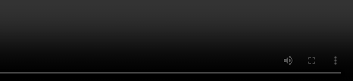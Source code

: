 ```yaml
---
transition: fade
layout: two-cols
---
```


# [`fetch` <span class="inline-subtitle">before ...</span>][fetch-demo-0]

::left::

<style>
    .slidev-code-wrapper {
        max-height: 440px;
        overflow: auto;
    }
</style>

```gjs
import Component from '@glimmer/component';
import { cached } from '@glimmer/tracking';
import { TrackedObject } from 'tracked-built-ins';

export default class RemoteData extends Component {
  <template>{{yield this.request}}</template>

  #state = new TrackedObject({ isLoading: true });

  @cached
  get request() {
    let { url } = this.args;

    (async () => {
      this.#controller?.abort();
      await Promise.resolve();

      this.#controller = new AbortController();

      fetch(url, { signal: controller.signal })
        .then((response) => {
          this.#state.status = response.status;
          return response.json();
        })
        .then((data) => this.#state.value = data)
        .catch((error) => {
          this.#state.error = error
        })
        .finally(() => {
          this.#state.isLoading = false;
        });
  })();

   return this.#state;
  }
    
  willDestroy() {
    this.#controller?.abort();
  }
}
```

::right::

```gjs
import RemoteData from './remote-data';

<template>
    <RemoteData @url="..." as |request|>
        {{#if request.isLoading}}
          ... loading ...
        {{/if}}

        {{#if request.value}}
          Result: 
            {{JSON.stringify request.value.name}}
        {{/if}}
    </RemoteData>
</template>
```

[fetch-demo-0]: https://limber.glimdown.com/edit?c=MQAgSgpgtg9gLhAIgQzskcAWEQwDYAmIA7sgJ4BQFABrQOYBWAziHgJYBuEFbUADjABOcEAGEY-GADsIUkQDNBEkAHIAAnXZQoEQQHoAxhIEy5KgNw9JwkAG8QB5AexEAviEXL1m3jv1xBJwBrNik6CxArARt7ABVAgyCIAgB5ACMGCAMRd08oVQDg5IBaNIBXNjw4YtCmCyoIAA9okQIIeWQyqoc8ZCYWSFgEFDQQJoQpAhZxSVMRWwoQJZAAHgR%2BXoQAPltbMjYIQgxMNiYAOkEIAEcyiCY4V1cVvXW%2BTYgtqmWQYCM5JTweF0lm%2BwHuqBwAF4QDJiCB4kVUhksnAABT2U4AGRgyAIoToAC4MIJbiBXABKSyLZZqRzOZLUpZ0CAiS43O5o8l2RnfBzSJj4CBnPAwOiolRs273FSUnnfIHzEBlQR4MkgaFYU5nZCCOhMKm85aovpkKQGECormQrbcw2GzXnX7SAL4IGCAD82rSQk5ILt32QpDYIgACkooKchZcBXguJaDf7lg6zk7-q7dOqYRA4QBBb3CcRpwG6eOLOV2%2BQs5yo5V4AA0dhATDYdCkyDwROTqZdxcEZ2brfbZPJ5f9ZywslRqOjJiYECtNoWibtXfBCH7aDgZRY0Jn-KFa%2B3fuX30uW8EUhAe6kc7OzGkpZPywpo7t4%2BwUinBFQyAXxy1YKbkKHDtqS0LfmgI5PksZyOHA1aoroSiCH%2Bq5AWcSFCJmmEoa%2BhpnPIoTtngZBTn%2BS7QUsaEQmcWI4niYSZh0eBzseJ4Umx3wUqWr5nsql7UQgbGuDyPLEJUeCIBySikVyFH2icjp-D2bqesg%2Ba%2BjyIkiRQazQG8EKfN8KyDPASA-iAai1pCABEmBwHAfBMASeh6EwpB8GwZxtBwejIJ5eh8BAMBvBAegAKwAIw2SAfQgAAPpKHLxUZdq7MAbDyFe1xSnAtFMNiuL4o8eEgGc5WsPR%2BJleVr67HomUleW6WZdl7L3GcIF4LcJXLiGugClIRK7AAUgAyikAByG6CPimVkG1uWdaBQptjovVpbYDXyBtSzPKZww-p8zyvO8nw0LQFBAA&format=glimdown

<!-- 

Here, same as before, we have a long file

!! scroll, skim it

this is quite a bit of code -- let's see what all it does

We're trying to handle loading state, error state, reactivity,
and we want to have stable reference to this state, so at-cached is needed,
we also need to handle cleanup, the combination of AbortController + willDestroy provides that...
but also _reactive_ cleanup as the URL argument changes.

-->



---
transition: fade
layout: two-cols
---

# `fetch` <span class="inline-subtitle">after ...</span>

::left::

```gjs
export const RemoteData = resourceFactory((url) => {
  let state = 
    new TrackedObject({ isLoading: true });
  let controller = new AbortController();
  
  return resource(({ on }) => {
    on.cleanup(() => controller.abort());

    fetch(url, { signal: controller.signal })
      .then((response) => {
        state.status = response.status;
        return response.json();
      })
      .then((data) => state.value = data)
      .catch((error) => state.error = error)
      .finally(() => {
        state.isLoading = false;
      });

    return state;
  });
})
```

::right::

```gjs
import { RemoteData } from './remote-data';

<template>
  {{#let (RemoteData @url) as |request|}}
    {{#if request.isLoading}}
      ... loading ...
    {{/if}}

    {{#if request.value}}
      Result: {{JSON.stringify request.value}}
    {{/if}}
  {{/let}}
</template>
```

<!-- 

When using resources, we can can co-locate and focus on a single responsibility.

This code doesn't scroll, _and_

we can handle all the capabilities we mentioned on the previous slide

- loading state
- error state,
- reactively responding to URL changes
- and cancelling the request when we no longer need it


-->


---
transition: fade
---

<div class="slide-category">

`fetch`

</div> 

# [`RemoteData`][fetch-demo-1]

<style>
    .fetch-video {
        position: fixed;
        top: 0;
        right: 0;
        bottom: 0;
        height: 100%;
    }
</style>

<video 
  controls loop 
  autoplay
  class="fetch-video"
  src="/pages/main/examples/recordings/remote-data.webm"></video>


[fetch-demo-1]: https://limber.glimdown.com/edit?c=MQAgSgpgtg9gLhAIgQzsgUOgBjg5gKwGcQAbASwDcJ0B6GkAIQCcyIAzEMqABxOggB2aOGRgCQMDrXoALOHG6EAXHVxk4MgK4AjAHQBjGFBoA5TSRIA1GAA8ACjG7myNaNohMAtEwiEYmpn1fGm0SGG0aKGQyAVcody8fPwCgwhpCQJpNERIaH1gETwATVGRdOEJ0Lm4YJjgQAGEjGoFBerYmIxAAcgABXHIoKA8aQx4xNu6AbirxupAAbxA4JmR9AGsIIpAAXxAOrr6BrmGmGhW19Zjcadma%2BaWxXf3OqB7etxHYIrI2ViZbtVavUlgAVVYbLYAeW0%2BAg%2BnqewOb26F0hRU82k0ZBIcE8MUIgLmIJASX8gQgADE1nBagBPAA0pN85KCz2RPU%2BiRZKV8t0whgEhHqARIlNqIAAvCAABRkIoASilAD4QFg5AplHRCAB3ZDcMi6IoQCg0fUubgQRx8GgAEgW8p2WBm6EFwvA0HgSFKUuZyQp1IR9JlMtFSslqoW6BApAg9WFqAgvtaOpA4Mu0Nh8LgMqWZEIABkYMgfgJcEplkxNBAmRRkCRqxWBOYSLsFTMY3x6oKVjALB5kxBUwBBbTAppCTr9pgy9vRkDznxwALiMm8kOPcQ7cOR%2BcxsQGPjIZvcEM7kA9qd8Ji6ZBjuqzucxmN7-Zx-QyUNMEhMpaEMi4AI9YVpefbXro-6AfWbavjG5QyIIIZJC0hAQOeUbPphIAJggEHCJoxDSshYioXhqAER2WExkuK5%2BihEC6EQYizpRmHbrBIDwYhMolGg544QxdYNkm0q8cgCocQYqAfiGHidEw-HCAxckStKKkKZJfxARYdJniqiwcTGAm6PmRYltcvpsPWqGsc%2B24uq%2BNFMOIAmUfZ6DuegAA8CA8CQibKvOCwLMAXaypABTemgsqiuKTAgAArAAjAqSrIMQAA%2BPgAI7VsKGU7Dsr7BcAvzMrlvhwCZhbFqWuCFZJui6KQtUWcFvSOnsTW6MVCwQCQqGcBwOV5VVQnVg1VHBSNlW6ONDFAcMk3PsFNC-Mtq1dg1XnnNAvABdgODoEAA&format=glimdown

<!-- 
I found out that the QR-code generating component that I'm using throws an error when URLs get too long.
Kinda silly.

But here's a demo!

The source code for this presentation has the direct link to this demo.

There is a bit of extra code in here to 
allow it to be more interactive and demonstrate the reactivity of the Resource.
I'm mostly showing it to try to prove this isn't smoke and mirrors.


-->

---
transition: fade
---

<div class="slide-category">

`fetch`

</div> 

```gjs {all|7-9}
import { resource } from 'ember-resources';
import { RemoteData } from 'ember-resources/util/remote-data';

const urlFor = (specifier) => `https://swapi.dev/api/${specifier}`;

const LoadData = resource(({ use }) => {
  const people = use(RemoteData(urlFor('people')));
  const planets = use(RemoteData(urlFor('planets')));
  const starships = use(RemoteData(urlFor('starships')));

  return { 
    get people() { return people.current; }, 
    get planets() { return planets.current; },
    get starships() { return starships.current; } 
  };
});

<template>
  {{#let (LoadData) as |requests|}}
    {{#each-in requests as |label request|}}
      {{label}}: 
      {{#if request.isLoading}} ... loading ... {{/if}}
      {{#if request.value}} {{request.value.results.length}} {{/if}}
      <br>
    {{/each-in}}
  {{/let}}
</template>
```

<div class="corner-br">
<QRCode style="margin-bottom: 30px" size="340" value="https://limber.glimdown.com/edit?c=MQAgSgpgtg9gLhAIgQzsgNCAxjKAHGAZwgBMAoMgA2oHMArQkAGwEsA3CMl-GAJzhABvELwiEYAV15YIIAL4gAZr1wgA5NABGEXgFpR4qTMJqA3Fx78h4aPCSpk8pSqjqtO-WMnSxAeglwLEy%2BorAIuiQOZhQ4AHaEAlJMAGJ8IAC8IAAUhHgQWCyKLDoAlBkAfCCUABZwcHiEAFy%2BvoQA7sh4LAB0JBBsvp0svgAkgrn5hcW8cpTmZHEJIAAyMMgkKGgZIl5GEFlZwhLE8mXplYJkINgw8QJ5MHhMspnH%2B5Bh9mhZSam8WWoHk8IGoSmDzNdFvcmMhYhA4IxXsQsh87JtkD9eCk%2BACnrD4SYwSUITc7iAEsheIRqiwGts3ijbAh0Zjsf81BSqTSGqDwRRrqI4FJYtYrtcQDR4SAgc8smVhILhdKII9nt0sFJRLE4KZ5JgxddJdD8Qi5dZFbwRXi4Qj1ZqINrdXJ0AaJVLOdTaYQzQr4UqPdzCHbeFqdU4xXJzHJiRQADwIfAwhDlMWCQTAZ4CLKrdbosrIRgAH1EAEcJGIEYW5HJXWngBBkFhqroWCLS%2BWEowCyBCzDtEwdmWK1Wa%2BLxWm%2BxAmNXGiB%2BWOhOnCoOO3BuixCDmSK2aNWQN0D8w1tvYjR94e075CtXXdc68v2xXumxkExy3u04%2BEs-X%2BXugYJCYW1nlPOBqg-QQr0UG8FxAWNNF4FMx0vBsmxbWIYMXXxMxvWNfATPFkyoagyCAA&format=glimdown"></QrCode>
</div>

<!-- 

What's super cool about using Resources to manage data fetching, is that you can 
then compose them... just like we did with the current time.

...and you still get individual reactivity per resource.


!! click

Here, we configure RemoteData on 3 different endpoints

note here that this uses an example util from ember-resources, `RemoteData`.
fear not! ember-resources is a v2 addon, so if you don't import it, you don't pay for the bytes.

-->

---
transition: fade
---

<div class="slide-category">

`fetch`

</div> 

<style>
    .fetch-video {
        position: fixed;
        top: 0;
        right: 0;
        bottom: 0;
        height: 100%;
    }
</style>

<video 
  controls loop 
  autoplay
  class="fetch-video"
  src="/pages/main/examples/recordings/composable-fetch.webm"></video>


<!-- 

When rendered it looks like this,

on the right,

you can see that each request, for people, planets, and starships,
takes its own amount of time to load.

!! try to wait for all 3 to show "10"

and it just so happens that the star wars api only returns 10 records at a time.

...

This can be as fine-grained, or as combined as you need.

Like, some UX patterns may want fewer loading indicators than what you see here.



-->
